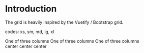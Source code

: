 # &nbsp;

<!-- docsify fix see https://github.com/docsifyjs/docsify/issues/1094 -->

# Introduction
The grid is heavily inspired by the Vuetify / Bootstrap grid.

codes: xs, sm, md, lg, xl


<v-preview>
  <div flex=wrap height="25vh">
    <v-card variant=outlined sm=4 cols=12>One of three columns</v-card>
    <v-card variant=outlined sm=4 cols=12>One of three columns</v-card>
    <v-card variant=outlined sm=4 cols=12>One of three columns</v-card>
  </div>
</v-preview>

<v-preview>
  <div flex=wrap height="25vh">
    <v-card variant=outlined cols=12>center</v-card>
    <v-card variant=outlined cols=12>center</v-card>
    <v-card variant=outlined cols=12>center</v-card>
  </div>
</v-preview>